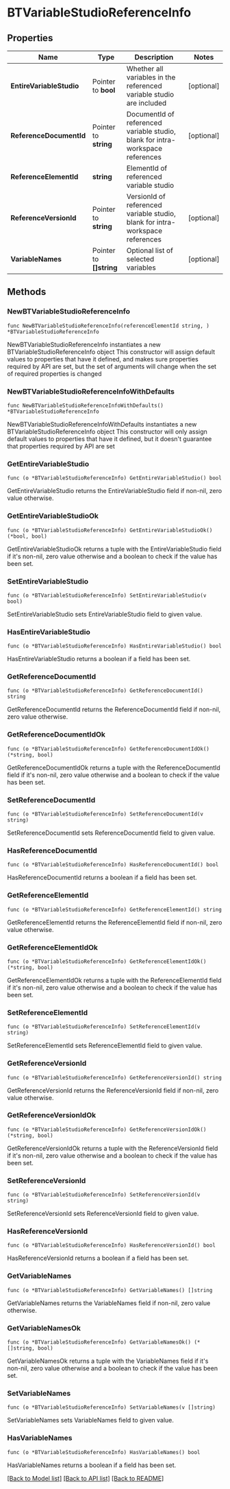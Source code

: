 # BTVariableStudioReferenceInfo

## Properties

Name | Type | Description | Notes
------------ | ------------- | ------------- | -------------
**EntireVariableStudio** | Pointer to **bool** | Whether all variables in the referenced variable studio are included | [optional] 
**ReferenceDocumentId** | Pointer to **string** | DocumentId of referenced variable studio, blank for intra-workspace references | [optional] 
**ReferenceElementId** | **string** | ElementId of referenced variable studio | 
**ReferenceVersionId** | Pointer to **string** | VersionId of referenced variable studio, blank for intra-workspace references | [optional] 
**VariableNames** | Pointer to **[]string** | Optional list of selected variables | [optional] 

## Methods

### NewBTVariableStudioReferenceInfo

`func NewBTVariableStudioReferenceInfo(referenceElementId string, ) *BTVariableStudioReferenceInfo`

NewBTVariableStudioReferenceInfo instantiates a new BTVariableStudioReferenceInfo object
This constructor will assign default values to properties that have it defined,
and makes sure properties required by API are set, but the set of arguments
will change when the set of required properties is changed

### NewBTVariableStudioReferenceInfoWithDefaults

`func NewBTVariableStudioReferenceInfoWithDefaults() *BTVariableStudioReferenceInfo`

NewBTVariableStudioReferenceInfoWithDefaults instantiates a new BTVariableStudioReferenceInfo object
This constructor will only assign default values to properties that have it defined,
but it doesn't guarantee that properties required by API are set

### GetEntireVariableStudio

`func (o *BTVariableStudioReferenceInfo) GetEntireVariableStudio() bool`

GetEntireVariableStudio returns the EntireVariableStudio field if non-nil, zero value otherwise.

### GetEntireVariableStudioOk

`func (o *BTVariableStudioReferenceInfo) GetEntireVariableStudioOk() (*bool, bool)`

GetEntireVariableStudioOk returns a tuple with the EntireVariableStudio field if it's non-nil, zero value otherwise
and a boolean to check if the value has been set.

### SetEntireVariableStudio

`func (o *BTVariableStudioReferenceInfo) SetEntireVariableStudio(v bool)`

SetEntireVariableStudio sets EntireVariableStudio field to given value.

### HasEntireVariableStudio

`func (o *BTVariableStudioReferenceInfo) HasEntireVariableStudio() bool`

HasEntireVariableStudio returns a boolean if a field has been set.

### GetReferenceDocumentId

`func (o *BTVariableStudioReferenceInfo) GetReferenceDocumentId() string`

GetReferenceDocumentId returns the ReferenceDocumentId field if non-nil, zero value otherwise.

### GetReferenceDocumentIdOk

`func (o *BTVariableStudioReferenceInfo) GetReferenceDocumentIdOk() (*string, bool)`

GetReferenceDocumentIdOk returns a tuple with the ReferenceDocumentId field if it's non-nil, zero value otherwise
and a boolean to check if the value has been set.

### SetReferenceDocumentId

`func (o *BTVariableStudioReferenceInfo) SetReferenceDocumentId(v string)`

SetReferenceDocumentId sets ReferenceDocumentId field to given value.

### HasReferenceDocumentId

`func (o *BTVariableStudioReferenceInfo) HasReferenceDocumentId() bool`

HasReferenceDocumentId returns a boolean if a field has been set.

### GetReferenceElementId

`func (o *BTVariableStudioReferenceInfo) GetReferenceElementId() string`

GetReferenceElementId returns the ReferenceElementId field if non-nil, zero value otherwise.

### GetReferenceElementIdOk

`func (o *BTVariableStudioReferenceInfo) GetReferenceElementIdOk() (*string, bool)`

GetReferenceElementIdOk returns a tuple with the ReferenceElementId field if it's non-nil, zero value otherwise
and a boolean to check if the value has been set.

### SetReferenceElementId

`func (o *BTVariableStudioReferenceInfo) SetReferenceElementId(v string)`

SetReferenceElementId sets ReferenceElementId field to given value.


### GetReferenceVersionId

`func (o *BTVariableStudioReferenceInfo) GetReferenceVersionId() string`

GetReferenceVersionId returns the ReferenceVersionId field if non-nil, zero value otherwise.

### GetReferenceVersionIdOk

`func (o *BTVariableStudioReferenceInfo) GetReferenceVersionIdOk() (*string, bool)`

GetReferenceVersionIdOk returns a tuple with the ReferenceVersionId field if it's non-nil, zero value otherwise
and a boolean to check if the value has been set.

### SetReferenceVersionId

`func (o *BTVariableStudioReferenceInfo) SetReferenceVersionId(v string)`

SetReferenceVersionId sets ReferenceVersionId field to given value.

### HasReferenceVersionId

`func (o *BTVariableStudioReferenceInfo) HasReferenceVersionId() bool`

HasReferenceVersionId returns a boolean if a field has been set.

### GetVariableNames

`func (o *BTVariableStudioReferenceInfo) GetVariableNames() []string`

GetVariableNames returns the VariableNames field if non-nil, zero value otherwise.

### GetVariableNamesOk

`func (o *BTVariableStudioReferenceInfo) GetVariableNamesOk() (*[]string, bool)`

GetVariableNamesOk returns a tuple with the VariableNames field if it's non-nil, zero value otherwise
and a boolean to check if the value has been set.

### SetVariableNames

`func (o *BTVariableStudioReferenceInfo) SetVariableNames(v []string)`

SetVariableNames sets VariableNames field to given value.

### HasVariableNames

`func (o *BTVariableStudioReferenceInfo) HasVariableNames() bool`

HasVariableNames returns a boolean if a field has been set.


[[Back to Model list]](../README.md#documentation-for-models) [[Back to API list]](../README.md#documentation-for-api-endpoints) [[Back to README]](../README.md)


